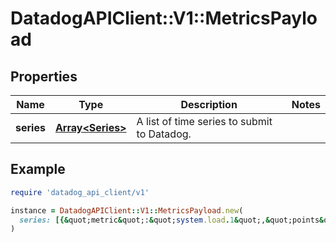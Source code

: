 # DatadogAPIClient::V1::MetricsPayload

## Properties

| Name | Type | Description | Notes |
| ---- | ---- | ----------- | ----- |
| **series** | [**Array&lt;Series&gt;**](Series.md) | A list of time series to submit to Datadog. |  |

## Example

```ruby
require 'datadog_api_client/v1'

instance = DatadogAPIClient::V1::MetricsPayload.new(
  series: [{&quot;metric&quot;:&quot;system.load.1&quot;,&quot;points&quot;:[[1475317847,0.7]]}]
)
```

